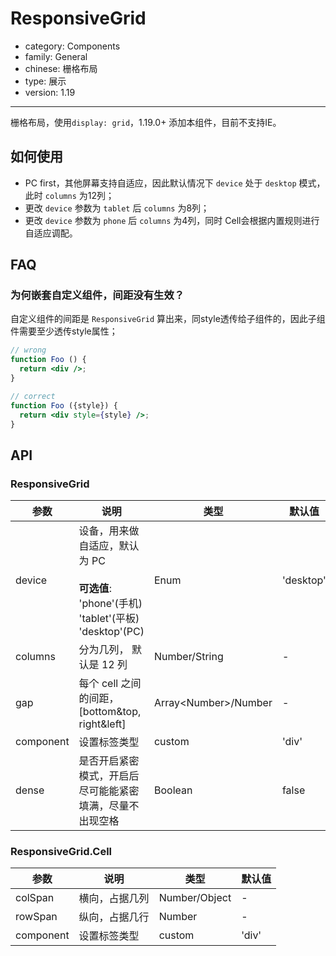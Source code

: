 # ResponsiveGrid

-   category: Components
-   family: General
-   chinese: 栅格布局
-   type: 展示
-   version: 1.19

---

栅格布局，使用`display: grid`，1.19.0+ 添加本组件，目前不支持IE。

## 如何使用

-   PC first，其他屏幕支持自适应，因此默认情况下 `device` 处于 `desktop` 模式，此时 `columns` 为12列；
-   更改 `device` 参数为 `tablet` 后 `columns` 为8列；
-   更改 `device` 参数为 `phone` 后 `columns` 为4列，同时 Cell会根据内置规则进行自适应调配。

## FAQ

### 为何嵌套自定义组件，间距没有生效？

自定义组件的间距是 `ResponsiveGrid` 算出来，同style透传给子组件的，因此子组件需要至少透传style属性；

```jsx
// wrong
function Foo () {
  return <div />;
}

// correct
function Foo ({style}) {
  return <div style={style} />;
}
```

## API

### ResponsiveGrid

| 参数        | 说明                                                                                    | 类型                      | 默认值       |
| --------- | ------------------------------------------------------------------------------------- | ----------------------- | --------- |
| device    | 设备，用来做自适应，默认为 PC<br/><br/>**可选值**:<br/>'phone'(手机)<br/>'tablet'(平板)<br/>'desktop'(PC) | Enum                    | 'desktop' |
| columns   | 分为几列， 默认是 12 列                                                                        | Number/String           | -         |
| gap       | 每个 cell 之间的间距， [bottom&top, right&left]                                               | Array&lt;Number>/Number | -         |
| component | 设置标签类型                                                                                | custom                  | 'div'     |
| dense     | 是否开启紧密模式，开启后尽可能能紧密填满，尽量不出现空格                                                          | Boolean                 | false     |

### ResponsiveGrid.Cell

| 参数        | 说明      | 类型            | 默认值   |
| --------- | ------- | ------------- | ----- |
| colSpan   | 横向，占据几列 | Number/Object | -     |
| rowSpan   | 纵向，占据几行 | Number        | -     |
| component | 设置标签类型  | custom        | 'div' |
